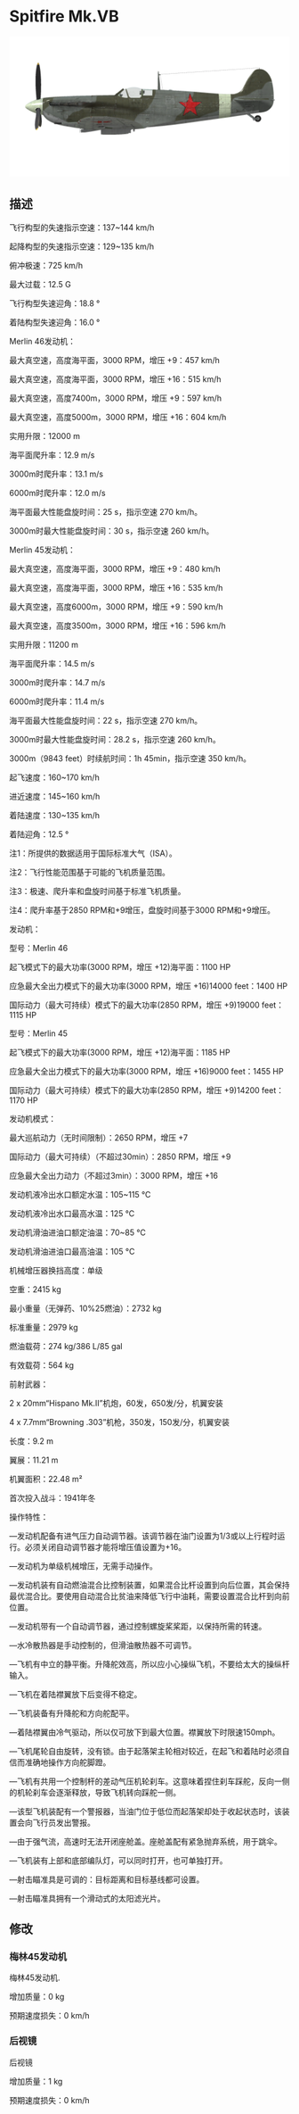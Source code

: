# Spitfire Mk.VB
  

  
![spitfiremkvb](../images/spitfiremkvb.png)
  

  
## 描述
  

  
飞行构型的失速指示空速：137~144 km/h
  
起降构型的失速指示空速：129~135 km/h
  

  
俯冲极速：725 km/h
  
最大过载：12.5 G
  
飞行构型失速迎角：18.8 °
  
着陆构型失速迎角：16.0 °
  

  

  
Merlin 46发动机：
  

  
最大真空速，高度海平面，3000 RPM，增压 +9：457 km/h
  
最大真空速，高度海平面，3000 RPM，增压 +16：515 km/h
  
最大真空速，高度7400m，3000 RPM，增压 +9：597 km/h
  
最大真空速，高度5000m，3000 RPM，增压 +16：604 km/h
  

  
实用升限：12000 m
  
海平面爬升率：12.9 m/s
  
3000m时爬升率：13.1 m/s
  
6000m时爬升率：12.0 m/s
  

  
海平面最大性能盘旋时间：25 s，指示空速 270 km/h。
  
3000m时最大性能盘旋时间：30 s，指示空速 260 km/h。
  

  

  
Merlin 45发动机：
  

  
最大真空速，高度海平面，3000 RPM，增压 +9：480 km/h
  
最大真空速，高度海平面，3000 RPM，增压 +16：535 km/h
  
最大真空速，高度6000m，3000 RPM，增压 +9：590 km/h
  
最大真空速，高度3500m，3000 RPM，增压 +16：596 km/h
  

  
实用升限：11200 m
  
海平面爬升率：14.5 m/s
  
3000m时爬升率：14.7 m/s
  
6000m时爬升率：11.4 m/s
  

  
海平面最大性能盘旋时间：22 s，指示空速 270 km/h。
  
3000m时最大性能盘旋时间：28.2 s，指示空速 260 km/h。
  

  

  
3000m（9843 feet）时续航时间：1h 45min，指示空速 350 km/h。
  

  
起飞速度：160~170 km/h
  
进近速度：145~160 km/h
  
着陆速度：130~135 km/h
  
着陆迎角：12.5 °
  

  
注1：所提供的数据适用于国际标准大气（ISA）。
  
注2：飞行性能范围基于可能的飞机质量范围。
  
注3：极速、爬升率和盘旋时间基于标准飞机质量。
  
注4：爬升率基于2850 RPM和+9增压，盘旋时间基于3000 RPM和+9增压。
  

  
发动机：
  
型号：Merlin 46
  
起飞模式下的最大功率(3000 RPM，增压 +12)海平面：1100 HP
  
应急最大全出力模式下的最大功率(3000 RPM，增压 +16)14000 feet：1400 HP
  
国际动力（最大可持续）模式下的最大功率(2850 RPM，增压 +9)19000 feet：1115 HP
  

  
型号：Merlin 45
  
起飞模式下的最大功率(3000 RPM，增压 +12)海平面：1185 HP
  
应急最大全出力模式下的最大功率(3000 RPM，增压 +16)9000 feet：1455 HP
  
国际动力（最大可持续）模式下的最大功率(2850 RPM，增压 +9)14200 feet：1170 HP
  

  
发动机模式：
  
最大巡航动力（无时间限制）：2650 RPM，增压 +7
  
国际动力（最大可持续）（不超过30min）：2850 RPM，增压 +9
  
应急最大全出力动力（不超过3min）：3000 RPM，增压 +16
  

  
发动机液冷出水口额定水温：105~115 °C
  
发动机液冷出水口最高水温：125 °C
  
发动机滑油进油口额定油温：70~85 °C
  
发动机滑油进油口最高油温：105 °C
  

  
机械增压器换挡高度：单级
  

  
空重：2415 kg
  
最小重量（无弹药、10%25燃油）：2732 kg
  
标准重量：2979 kg
  
燃油载荷：274 kg/386 L/85 gal
  
有效载荷：564 kg
  

  
前射武器：
  
2 x 20mm“Hispano Mk.II”机炮，60发，650发/分，机翼安装
  
4 x 7.7mm“Browning .303”机枪，350发，150发/分，机翼安装
  

  
长度：9.2 m
  
翼展：11.21 m
  
机翼面积：22.48 m²
  

  
首次投入战斗：1941年冬
  

  
操作特性：
  
—发动机配备有进气压力自动调节器。该调节器在油门设置为1/3或以上行程时运行。必须关闭自动调节器才能将增压值设置为+16。
  
—发动机为单级机械增压，无需手动操作。
  
—发动机装有自动燃油混合比控制装置，如果混合比杆设置到向后位置，其会保持最优混合比。要使用自动混合比贫油来降低飞行中油耗，需要设置混合比杆到向前位置。
  
—发动机带有一个自动调节器，通过控制螺旋桨桨距，以保持所需的转速。
  
—水冷散热器是手动控制的，但滑油散热器不可调节。
  
—飞机有中立的静平衡。升降舵效高，所以应小心操纵飞机，不要给太大的操纵杆输入。
  
—飞机在着陆襟翼放下后变得不稳定。
  
—飞机装备有升降舵和方向舵配平。
  
—着陆襟翼由冷气驱动，所以仅可放下到最大位置。襟翼放下时限速150mph。
  
—飞机尾轮自由旋转，没有锁。由于起落架主轮相对较近，在起飞和着陆时必须自信而准确地操作方向舵脚蹬。
  
—飞机有共用一个控制杆的差动气压机轮刹车。这意味着捏住刹车踩舵，反向一侧的机轮刹车会逐渐释放，导致飞机转向踩舵一侧。
  
—该型飞机装配有一个警报器，当油门位于低位而起落架却处于收起状态时，该装置会向飞行员发出警报。
  
—由于强气流，高速时无法开闭座舱盖。座舱盖配有紧急抛弃系统，用于跳伞。
  
—飞机装有上部和底部编队灯，可以同时打开，也可单独打开。
  
—射击瞄准具是可调的：目标距离和目标基线都可设置。
  
—射击瞄准具拥有一个滑动式的太阳滤光片。
  

  
## 修改
  

  
  
### 梅林45发动机
  

  
梅林45发动机. 
  
增加质量：0 kg
  
预期速度损失：0 km/h
  
  
### 后视镜
  

  
后视镜
  
增加质量：1 kg
  
预期速度损失：0 km/h  